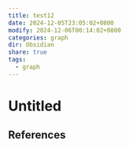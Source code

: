 ```yaml
---
title: test12
date: 2024-12-05T23:05:02+0800
modify: 2024-12-06T00:14:02+0800
categories: graph
dir: Obsidian
share: true
tags:
  - graph
---
```


# Untitled

## References